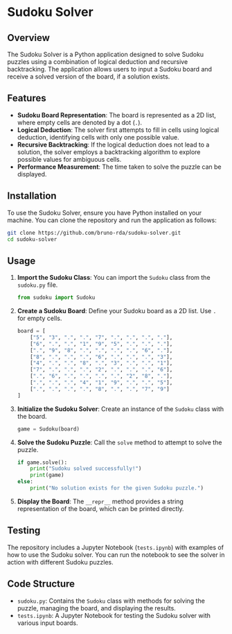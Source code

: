 # Sudoku Solver

## Overview

The Sudoku Solver is a Python application designed to solve Sudoku puzzles using a combination of logical deduction and recursive backtracking. The application allows users to input a Sudoku board and receive a solved version of the board, if a solution exists.

## Features

- **Sudoku Board Representation**: The board is represented as a 2D list, where empty cells are denoted by a dot (`.`).
- **Logical Deduction**: The solver first attempts to fill in cells using logical deduction, identifying cells with only one possible value.
- **Recursive Backtracking**: If the logical deduction does not lead to a solution, the solver employs a backtracking algorithm to explore possible values for ambiguous cells.
- **Performance Measurement**: The time taken to solve the puzzle can be displayed.

## Installation

To use the Sudoku Solver, ensure you have Python installed on your machine. You can clone the repository and run the application as follows:

```bash
git clone https://github.com/bruno-rda/sudoku-solver.git
cd sudoku-solver
```

## Usage

1. **Import the Sudoku Class**: You can import the `Sudoku` class from the `sudoku.py` file.

   ```python
   from sudoku import Sudoku
   ```

2. **Create a Sudoku Board**: Define your Sudoku board as a 2D list. Use `.` for empty cells.

   ```python
   board = [
       ["5", "3", ".", ".", "7", ".", ".", ".", "."],
       ["6", ".", ".", "1", "9", "5", ".", ".", "."],
       [".", "9", "8", ".", ".", ".", ".", "6", "."],
       ["8", ".", ".", ".", "6", ".", ".", ".", "3"],
       ["4", ".", ".", "8", ".", "3", ".", ".", "1"],
       ["7", ".", ".", ".", "2", ".", ".", ".", "6"],
       [".", "6", ".", ".", ".", ".", "2", "8", "."],
       [".", ".", ".", "4", "1", "9", ".", ".", "5"],
       [".", ".", ".", ".", "8", ".", ".", "7", "9"]
   ]
   ```

3. **Initialize the Sudoku Solver**: Create an instance of the `Sudoku` class with the board.

   ```python
   game = Sudoku(board)
   ```

4. **Solve the Sudoku Puzzle**: Call the `solve` method to attempt to solve the puzzle.

   ```python
   if game.solve():
       print("Sudoku solved successfully!")
       print(game)
   else:
       print("No solution exists for the given Sudoku puzzle.")
   ```

5. **Display the Board**: The `__repr__` method provides a string representation of the board, which can be printed directly.

## Testing

The repository includes a Jupyter Notebook (`tests.ipynb`) with examples of how to use the Sudoku solver. You can run the notebook to see the solver in action with different Sudoku puzzles.

## Code Structure

- `sudoku.py`: Contains the `Sudoku` class with methods for solving the puzzle, managing the board, and displaying the results.
- `tests.ipynb`: A Jupyter Notebook for testing the Sudoku solver with various input boards.
